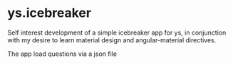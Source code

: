 # ys.icebreaker
Self interest development of a simple icebreaker app for ys, in conjunction with my desire to learn material design and angular-material directives.

The app load questions via a json file 

